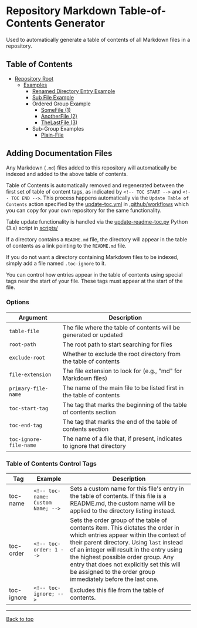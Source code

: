 <!-- toc-name: Repository Root; -->

# Repository Markdown Table-of-Contents Generator

Used to automatically generate a table of contents of all Markdown files in a repository. 

## Table of Contents
<!-- TOC START -->
- [Repository Root](README.md)
  - [Examples](Examples/README.md)
    - [Renamed Directory Entry Example](Examples/Renamed%20Folder%20Example/README.md)
    - [Sub File Example](Examples/SubFileExample.md)
    - Ordered Group Example
      - [SomeFile (1)](Examples/Ordered%20Group%20Example/SomeFile%20%281%29.md)
      - [AnotherFile (2)](Examples/Ordered%20Group%20Example/AnotherFile%20%282%29.md)
      - [TheLastFile (3)](Examples/Ordered%20Group%20Example/TheLastFile%20%283%29.md)
    - Sub-Group Examples
      - [Plain-File](Examples/Sub-Group%20Examples/Plain-File.md)
<!-- TOC END -->


## Adding Documentation Files

Any Markdown (`.md`) files added to this repository will automatically be indexed and added to the above table of contents.

Table of Contents is automatically removed and regenerated between the first set of table of content tags, as indicated by `<!-- TOC START -->` and `<!-- TOC END -->`. This process happens automatically via the `Update Table of Contents` action specified by the [update-toc.yml](.github/workflows/update-toc.yml) in [.github/workflows](.github/workflows) which you can copy for your own repository for the same functionality.

Table update functionality is handled via the [update-readme-toc.py](scripts/toc-generator.py) Python (3.x) script in [scripts/](scripts/)

If a directory contains a `README.md` file, the directory will appear in the table of contents as a link pointing to the `README.md` file.

If you do not want a directory containing Markdown files to be indexed, simply add a file named `.toc-ignore` to it.

You can control how entries appear in the table of contents using special tags near the start of your file. These tags must appear at the start of the file.

### Options

| Argument | Description |
|----------|-------------|
| `table-file` | The file where the table of contents will be generated or updated |
| `root-path` | The root path to start searching for files |
| `exclude-root` | Whether to exclude the root directory from the table of contents |
| `file-extension` | The file extension to look for (e.g., "md" for Markdown files) |
| `primary-file-name` | The name of the main file to be listed first in the table of contents |
| `toc-start-tag` | The tag that marks the beginning of the table of contents section |
| `toc-end-tag` | The tag that marks the end of the table of contents section |
| `toc-ignore-file-name` | The name of a file that, if present, indicates to ignore that directory |

### Table of Contents Control Tags

| Tag | Example | Description |
| --- | ------- | ----------- |
| toc-name | `<!-- toc-name: Custom Name; -->` | Sets a custom name for this file's entry in the table of contents. If this file is a README.md, the custom name will be applied to the directory listing instead. |
| toc-order | `<!-- toc-order: 1 -->` | Sets the order group of the table of contents item. This dictates the order in which entries appear within the context of their parent directory. Using `last` instead of an integer will result in the entry using the highest possible order group. Any entry that does not explicitly set this will be assigned to the order group immediately before the last one. |
| toc-ignore | `<!-- toc-ignore; -->` | Excludes this file from the table of contents. |

---

[Back to top](#documentation)
